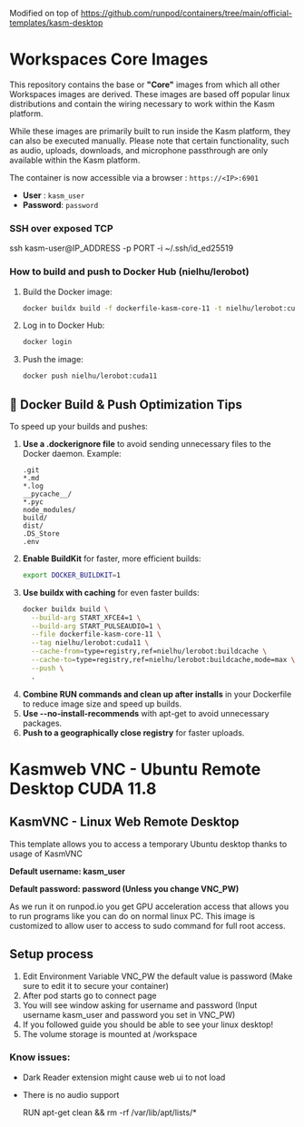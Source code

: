 
Modified on top of https://github.com/runpod/containers/tree/main/official-templates/kasm-desktop


# Workspaces Core Images
This repository contains the base or **"Core"** images from which all other Workspaces images are derived.
These images are based off popular linux distributions and contain the wiring necessary to work within the Kasm platform.

While these images are primarily built to run inside the Kasm platform, they can also be executed manually.  Please note that certain functionality, such as audio, uploads, downloads, and microphone passthrough are only available within the Kasm platform.

The container is now accessible via a browser : `https://<IP>:6901`

 - **User** : `kasm_user`
 - **Password**: `password`


### SSH over exposed TCP

ssh kasm-user@IP_ADDRESS -p PORT -i ~/.ssh/id_ed25519


### How to build and push to Docker Hub (nielhu/lerobot)

1. Build the Docker image:
   ```bash
   docker buildx build -f dockerfile-kasm-core-11 -t nielhu/lerobot:cuda11 --build-arg START_XFCE4=1 --build-arg START_PULSEAUDIO=1 .
   ```
2. Log in to Docker Hub:
   ```bash
   docker login
   ```
3. Push the image:
   ```bash
   docker push nielhu/lerobot:cuda11
   ```

## 🚀 Docker Build & Push Optimization Tips

To speed up your builds and pushes:

1. **Use a .dockerignore file** to avoid sending unnecessary files to the Docker daemon. Example:
   ```
   .git
   *.md
   *.log
   __pycache__/
   *.pyc
   node_modules/
   build/
   dist/
   .DS_Store
   .env
   ```
2. **Enable BuildKit** for faster, more efficient builds:
   ```sh
   export DOCKER_BUILDKIT=1
   ```
3. **Use buildx with caching** for even faster builds:
   ```sh
   docker buildx build \
     --build-arg START_XFCE4=1 \
     --build-arg START_PULSEAUDIO=1 \
     --file dockerfile-kasm-core-11 \
     --tag nielhu/lerobot:cuda11 \
     --cache-from=type=registry,ref=nielhu/lerobot:buildcache \
     --cache-to=type=registry,ref=nielhu/lerobot:buildcache,mode=max \
     --push \
     .
   ```
4. **Combine RUN commands and clean up after installs** in your Dockerfile to reduce image size and speed up builds.
5. **Use --no-install-recommends** with apt-get to avoid unnecessary packages.
6. **Push to a geographically close registry** for faster uploads.

# Kasmweb VNC - Ubuntu Remote Desktop CUDA 11.8

## KasmVNC - Linux Web Remote Desktop

This template allows you to access a temporary Ubuntu desktop thanks to usage of KasmVNC

**Default username: kasm_user**

**Default password: password (Unless you change VNC_PW)**

As we run it on runpod.io you get GPU acceleration access that allows you to run programs like you can do on normal linux PC. This image is customized to allow user to access to sudo command for full root access.

## Setup process

1. Edit Environment Variable VNC_PW the default value is password (Make sure to edit it to secure your container)
2. After pod starts go to connect page
3. You will see window asking for username and password (Input username kasm_user and password you set in VNC_PW)
4. If you followed guide you should be able to see your linux desktop!
5. The volume storage is mounted at /workspace

### Know issues:

- Dark Reader extension might cause web ui to not load
- There is no audio support

  RUN apt-get clean && rm -rf /var/lib/apt/lists/*
